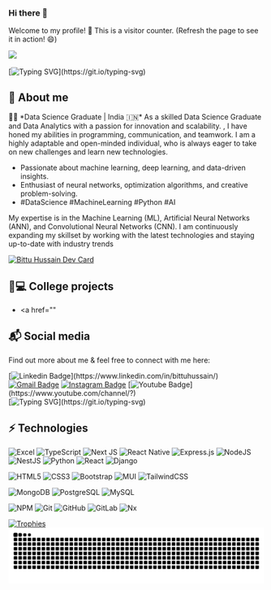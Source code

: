 ### Hi there 👋
Welcome to my profile! 🎉 This is a visitor counter. (Refresh the page to see it in action! 😄)

<img src="https://profile-counter.glitch.me/mbahu/count.svg">


[![Typing SVG](https://readme-typing-svg.herokuapp.com?font=Architects+Daughter&color=7AF79A&size=30&lines=Hey!+It's+Bittu+Hussain!;I'm+Data+science+Graduate+and+Data+Analytic.;Let's+connect+and+build+a+better+future+together!;)](https://git.io/typing-svg)


## 👨 About me

<p>👨‍💻 *Data Science Graduate | India 🇮🇳*
As a skilled Data Science Graduate and Data Analytics with a passion for innovation and scalability. , I have honed my abilities in programming, communication, and teamwork. I am a highly adaptable and open-minded individual, who is always eager to take on new challenges and learn new technologies.

- Passionate about machine learning, deep learning, and data-driven insights.
- Enthusiast of neural networks, optimization algorithms, and creative problem-solving.
- #DataScience #MachineLearning #Python #AI


My expertise is in the Machine Learning (ML), Artificial Neural Networks (ANN), and Convolutional Neural Networks (CNN). I am continuously expanding my skillset by working with the latest technologies and staying up-to-date with industry trends </p> 

 <a href="https://app.daily#.dev/mbahu"><img src="https://api.daily.dev/devcards/?r=zle" width="400" alt="Bittu Hussain Dev Card"/></a>

## 📱💻 College projects

- <a href=""<a/>



## 📬 Social media
<p> Find out more about me & feel free to connect with me here:</p>

[![Linkedin Badge](https://img.shields.io/badge/Bittu_Hussain-blue?style=flat-square&logo=Linkedin&logoColor=white&link=[https://www.linkedin.com/in/anirudhemmadi/](https://www.linkedin.com/in/bittuhussain/))](https://www.linkedin.com/in/bittuhussain/)
[![Gmail Badge](https://img.shields.io/badge/-nb705033848@gmail.com-c14438?style=flat-square&logo=Gmail&logoColor=white&link=mailto:nb705033848@onmicrosoft.com)](mailto:?)
[![Instagram Badge](https://img.shields.io/badge/-Instagram-purple?style=flat-square&logo=instagram&logoColor=white&link=https://www.instagram.com/?/)](https://www.instagram.com/?/)
[![Youtube Badge](https://img.shields.io/badge/-bittu_hussain-darkred?style=flat-square&logo=youtube&logoColor=white&link=https://www.youtube.com/channel/?)](https://www.youtube.com/channel/?)
<br>
 [![Typing SVG](https://readme-typing-svg.herokuapp.com?font=Fira+Code&duration=7000&pause=1000&color=27F744&background=672EFF00&width=595&lines=Let's+connect+and+build+a+better+future+together!)](https://git.io/typing-svg)


## ⚡ Technologies

![Excel](https://img.shields.io/badge/Excel-%23323330.svg?style=for-the-badge&logo=Excel&logoColor=%23F7DF1E)
![TypeScript](https://img.shields.io/badge/typescript-%23007ACC.svg?style=for-the-badge&logo=typescript&logoColor=white)
![Next JS](https://img.shields.io/badge/Next-black?style=for-the-badge&logo=next.js&logoColor=white)
![React Native](https://img.shields.io/badge/react_native-%2320232a.svg?style=for-the-badge&logo=react&logoColor=%2361DAFB)
![Express.js](https://img.shields.io/badge/express.js-%23404d59.svg?style=for-the-badge&logo=express&logoColor=%2361DAFB) 
![NodeJS](https://img.shields.io/badge/node.js-6DA55F?style=for-the-badge&logo=node.js&logoColor=white)
![NestJS](https://img.shields.io/badge/nestjs-%23E0234E.svg?style=for-the-badge&logo=nestjs&logoColor=white)
![Python](https://img.shields.io/badge/python-3670A0?style=for-the-badge&logo=python&logoColor=ffdd54)
![React](https://img.shields.io/badge/react-%2320232a.svg?style=for-the-badge&logo=react&logoColor=%2361DAFB)
![Django](https://img.shields.io/badge/-Django-092E20?logo=Django&style=for-the-badge&logoColor=white)

![HTML5](https://img.shields.io/badge/html5-%23E34F26.svg?style=for-the-badge&logo=html5&logoColor=white)
![CSS3](https://img.shields.io/badge/css3-%231572B6.svg?style=for-the-badge&logo=css3&logoColor=white)
![Bootstrap](https://img.shields.io/badge/bootstrap-%23563D7C.svg?style=for-the-badge&logo=bootstrap&logoColor=white)
![MUI](https://img.shields.io/badge/MUI-%230081CB.svg?style=for-the-badge&logo=mui&logoColor=white)
![TailwindCSS](https://img.shields.io/badge/tailwindcss-%2338B2AC.svg?style=for-the-badge&logo=tailwind-css&logoColor=white)

![MongoDB](https://img.shields.io/badge/-MongoDB-black?style=flat-square&logo=mongodb)
![PostgreSQL](https://img.shields.io/badge/-PostgreSQL-336791?style=flat-square&logo=postgresql)
![MySQL](https://img.shields.io/badge/-MySQL-black?style=flat-square&logo=mysql)

![NPM](https://img.shields.io/badge/NPM-%23000000.svg?style=for-the-badge&logo=npm&logoColor=white) 
![Git](https://img.shields.io/badge/-Git-black?style=flat-square&logo=git)
![GitHub](https://img.shields.io/badge/-GitHub-181717?style=flat-square&logo=github)
![GitLab](https://img.shields.io/badge/gitlab-%23181717.svg?style=for-the-badge&logo=gitlab&logoColor=white)
![Nx](https://img.shields.io/badge/nx-143055?style=for-the-badge&logo=nx&logoColor=white)





[![Trophies](https://github-profile-trophy.vercel.app/?username=tala-coder&theme=onedark)](https://github.com/ryo-ma/github-profile-trophy)
![Snake animation](https://raw.githubusercontent.com/tala-coder/tala-coder/output/github-contribution-grid-snake-dark.svg)
